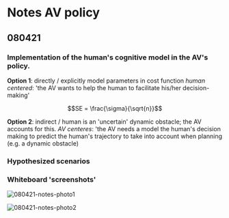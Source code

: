 # Notes AV policy

## 080421

### Implementation of the human's cognitive model in the AV's policy.

**Option 1**: directly / explicitly model parameters in cost function
_human centered_: 'the AV wants to help the human to facilitate his/her decision-making'

```math
SE = \frac{\sigma}{\sqrt{n}}
```

**Option 2**: indirect / human is an 'uncertain' dynamic obstacle; the AV accounts for this.
_AV centeres_: 'the AV needs a model the human's decision making to predict the human's trajectory to take into account when planning (e.g. a dynamic obstacle)

### Hypothesized scenarios



### Whiteboard 'screenshots'

![080421-notes-photo1](https://user-images.githubusercontent.com/11727203/114230331-528d0c00-9979-11eb-8ab6-66b6ad26ad69.jpg)

![080421-notes-photo2](https://user-images.githubusercontent.com/11727203/114230348-56b92980-9979-11eb-99ce-2313d6f89f6f.jpg)
